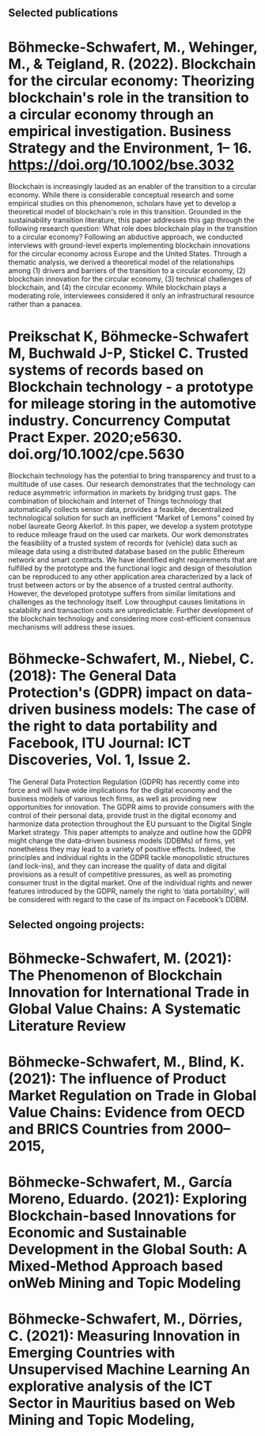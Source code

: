 ## Selected publications

# Böhmecke-Schwafert, M., Wehinger, M., & Teigland, R. (2022). Blockchain for the circular economy: Theorizing blockchain's role in the transition to a circular economy through an empirical investigation. Business Strategy and the Environment, 1– 16. https://doi.org/10.1002/bse.3032
Blockchain is increasingly lauded as an enabler of the transition to a circular economy. While there is considerable conceptual research and some empirical studies on this phenomenon, scholars have yet to develop a theoretical model of blockchain's role in this transition. Grounded in the sustainability transition literature, this paper addresses this gap through the following research question: What role does blockchain play in the transition to a circular economy? Following an abductive approach, we conducted interviews with ground-level experts implementing blockchain innovations for the circular economy across Europe and the United States. Through a thematic analysis, we derived a theoretical model of the relationships among (1) drivers and barriers of the transition to a circular economy, (2) blockchain innovation for the circular economy, (3) technical challenges of blockchain, and (4) the circular economy. While blockchain plays a moderating role, interviewees considered it only an infrastructural resource rather than a panacea.

# Preikschat K, Böhmecke-Schwafert M, Buchwald J-P, Stickel C. Trusted systems of records based on Blockchain technology - a prototype for mileage storing in the automotive industry. Concurrency Computat Pract Exper. 2020;e5630. doi.org/10.1002/cpe.5630
Blockchain technology has the potential to bring transparency and trust to a multitude of use cases. Our research demonstrates that the technology can reduce asymmetric information in markets by bridging trust gaps. The combination of blockchain and Internet of Things technology that automatically collects sensor data, provides a feasible, decentralized technological solution for such an inefficient “Market of Lemons” coined by nobel laureate Georg Akerlof. In this paper, we develop a system prototype to reduce mileage fraud on the used car markets. Our work demonstrates the feasibility of a trusted system of records for (vehicle) data such as mileage data using a distributed database based on the public Ethereum network and smart contracts. We have identified eight requirements that are fulfilled by the prototype and the functional logic and design of thesolution can be reproduced to any other application area characterized by a lack of trust between actors or by the absence of a trusted central authority. However, the developed prototype suffers from similar limitations and challenges as the technology itself. Low throughput causes limitations in scalability and transaction costs are unpredictable. Further development of the blockchain technology and considering more cost-efficient consensus mechanisms will address these issues.
    
# Böhmecke-Schwafert, M., Niebel, C. (2018): The General Data Protection's (GDPR) impact on data-driven business models: The case of the right to data portability and Facebook, ITU Journal: ICT Discoveries, Vol. 1, Issue 2.
The General Data Protection Regulation (GDPR) has recently come into force and will have wide implications for the digital economy and the business models of various tech firms, as well as providing new opportunities for innovation. The GDPR aims to provide consumers with the control of their personal data, provide trust in the digital economy and harmonize data protection throughout the EU pursuant to the Digital Single Market strategy. This paper attempts to analyze and outline how the GDPR might change the data-driven business models (DDBMs) of firms, yet nonetheless they may lead to a variety of positive effects. Indeed, the principles and individual rights in the GDPR tackle monopolistic structures (and lock-ins), and they can increase the quality of data and digital provisions as a result of competitive pressures, as well as promoting consumer trust in the digital market. One of the individual rights and newer features introduced by the GDPR, namely the right to ‘data portability’, will be considered with regard to the case of its impact on Facebook’s DDBM.


## Selected ongoing projects:

# Böhmecke-Schwafert, M. (2021): The Phenomenon of Blockchain Innovation for International Trade in Global Value Chains: A Systematic Literature Review

# Böhmecke-Schwafert, M., Blind, K. (2021): The influence of Product Market Regulation on Trade in Global Value Chains: Evidence from OECD and BRICS Countries from 2000–2015,

# Böhmecke-Schwafert, M., García Moreno, Eduardo. (2021): Exploring Blockchain-based Innovations for Economic and Sustainable Development in the Global South: A Mixed-Method Approach based onWeb Mining and Topic Modeling

# Böhmecke-Schwafert, M., Dörries, C. (2021): Measuring Innovation in Emerging Countries with Unsupervised Machine Learning An explorative analysis of the ICT Sector in Mauritius based on Web Mining and Topic Modeling,


